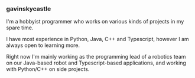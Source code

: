 ### gavinskycastle

I'm a hobbyist programmer who works on various kinds of projects in my spare time.

I have most experience in Python, Java, C++ and Typescript, however I am always open to learning more.

Right now I'm mainly working as the programming lead of a robotics team on our Java-based robot and Typescript-based applications, and working with Python/C++ on side projects.
